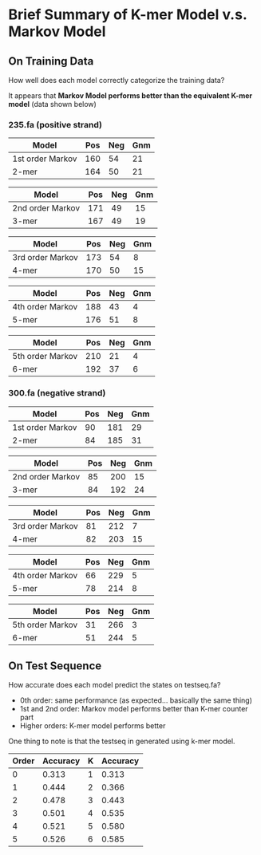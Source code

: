 # Brief Summary of K-mer Model v.s. Markov Model

## On Training Data

How well does each model correctly categorize the training data?

It appears that **Markov Model performs better than the equivalent K-mer model** (data shown below)

### 235.fa (positive strand)
| Model | Pos | Neg | Gnm |
| ----- | --- | --- | --- |
| 1st order Markov| 160 | 54 | 21 |
| 2-mer | 164 | 50 | 21 |

| Model | Pos | Neg | Gnm |
| ----- | --- | --- | --- |
| 2nd order Markov| 171 | 49 | 15 |
| 3-mer | 167 | 49 | 19 |

| Model | Pos | Neg | Gnm |
| ----- | --- | --- | --- |
| 3rd order Markov| 173 | 54 | 8 |
| 4-mer | 170 | 50 | 15 |

| Model | Pos | Neg | Gnm |
| ----- | --- | --- | --- |
| 4th order Markov| 188 | 43 | 4 |
| 5-mer | 176 | 51 | 8 |

| Model | Pos | Neg | Gnm |
| ----- | --- | --- | --- |
| 5th order Markov| 210 | 21 | 4 |
| 6-mer | 192 | 37 | 6 |

### 300.fa (negative strand)

| Model | Pos | Neg | Gnm |
| ----- | --- | --- | --- |
| 1st order Markov| 90 | 181 | 29 |
| 2-mer | 84 | 185 | 31 |

| Model | Pos | Neg | Gnm |
| ----- | --- | --- | --- |
| 2nd order Markov| 85 | 200 | 15 |
| 3-mer | 84 | 192 | 24 |

| Model | Pos | Neg | Gnm |
| ----- | --- | --- | --- |
| 3rd order Markov| 81 | 212 | 7 |
| 4-mer | 82 | 203 | 15 |

| Model | Pos | Neg | Gnm |
| ----- | --- | --- | --- |
| 4th order Markov| 66 | 229 | 5 |
| 5-mer | 78 | 214 | 8 |

| Model | Pos | Neg | Gnm |
| ----- | --- | --- | --- |
| 5th order Markov| 31 | 266 | 3 |
| 6-mer | 51 | 244 | 5 |

## On Test Sequence

How accurate does each model predict the states on testseq.fa?

 - 0th order: same performance (as expected... basically the same thing)
 - 1st and 2nd order: Markov model performs better than K-mer counter part
  - Higher orders: K-mer model performs better

  One thing to note is that the testseq in generated using k-mer model.


| Order | Accuracy |  K | Accuracy |
| ----- | -------- |  - | -------- |
| 0 | 0.313 | 1 | 0.313 |
| 1 | 0.444 | 2 | 0.366 |
| 2 | 0.478 | 3 | 0.443 |
| 3 | 0.501 | 4 | 0.535 |
| 4 | 0.521 | 5 | 0.580 |
| 5 | 0.526 | 6 | 0.585 |
